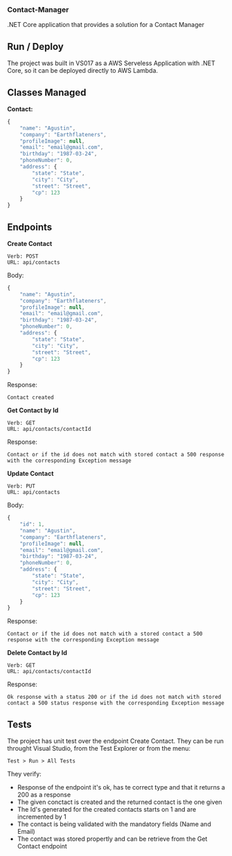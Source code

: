 ### Contact-Manager
.NET Core application that provides a solution for a Contact Manager

## Run / Deploy
The project was built in VS017 as a AWS Serveless Application with .NET Core, so it can be deployed directly to AWS Lambda.

## Classes Managed
**Contact:**
```javascript
{
    "name": "Agustin",
    "company": "Earthflateners",
    "profileImage": null,
    "email": "email@gmail.com",
    "birthday": "1987-03-24",
    "phoneNumber": 0,
    "address": {
    	"state": "State",
        "city": "City",
        "street": "Street",
        "cp": 123
    }
}
```

## Endpoints
**Create Contact**
```
Verb: POST
URL: api/contacts
```
Body:
```javascript
{
    "name": "Agustin",
    "company": "Earthflateners",
    "profileImage": null,
    "email": "email@gmail.com",
    "birthday": "1987-03-24",
    "phoneNumber": 0,
    "address": {
    	"state": "State",
        "city": "City",
        "street": "Street",
        "cp": 123
    }
}
```

Response:
```
Contact created
```

**Get Contact by Id**
```
Verb: GET
URL: api/contacts/contactId
```

Response:
```
Contact or if the id does not match with stored contact a 500 response with the corresponding Exception message
```

**Update Contact**
```
Verb: PUT
URL: api/contacts
```

Body:
```javascript
{
    "id": 1,
    "name": "Agustin",
    "company": "Earthflateners",
    "profileImage": null,
    "email": "email@gmail.com",
    "birthday": "1987-03-24",
    "phoneNumber": 0,
    "address": {
    	"state": "State",
        "city": "City",
        "street": "Street",
        "cp": 123
    }
}
```

Response:
```
Contact or if the id does not match with a stored contact a 500 response with the corresponding Exception message
```

**Delete Contact by Id**
```
Verb: GET
URL: api/contacts/contactId
```

Response:
```
Ok response with a status 200 or if the id does not match with stored contact a 500 status response with the corresponding Exception message
```

## Tests
The project has unit test over the endpoint Create Contact.
They can be run throught Visual Studio, from the Test Explorer or from the menu:
```
Test > Run > All Tests
```
They verify: 
 - Response of the endpoint it's ok, has te correct type and that it returns a 200 as a response
 - The given conctact is created and the returned contact is the one given
 - The Id's generated for the created contacts starts on 1 and are incremented by 1
 - The contact is being validated with the mandatory fields (Name and Email)
 - The contact was stored propertly and can be retrieve from the Get Contact endpoint

